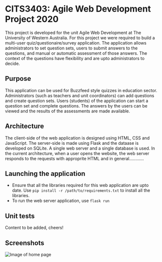 # CITS3403: Agile Web Development Project 2020

This project is developed for the unit Agile Web Development at The University of Western Australia. For this project we were required to build a multi-user quiz/questionaire/survey application. The application allows administrators to set question sets, users to submit answers to the questions, and manual or automatic assessment of those answers. The context of the questions have flexibility and are upto administrators to decide.

## Purpose

This application can be used for Buzzfeed style quizzes in education sector. Administrators (such as teachers and unit coordinators) can add questions and create question sets. Users (students) of the application can start a question set and complete questions. The answers by the users can be viewed and the results of the assessments are made available.

## Architecture

The client-side of the web application is designed using HTML, CSS and JavaScript. The server-side is made using Flask and the dataase is developed on SQLite. A single web server and a single database is used. In the current architecture, when a user opens the website, the web server responds to the requests with approprite HTML and in general............


## Launching the application

- Ensure that all the libraries required for this web application are upto date. Use ```pip install -r /path/to/requirements.txt``` to install all the libraries.
- To run the web server application, use ```flask run```

## Unit tests

Content to be added, cheers!

## Screenshots

![Image of home page](https://octodex.github.com/images/yaktocat.png)
